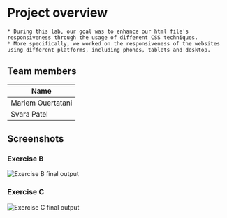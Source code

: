 # Project overview
    * During this lab, our goal was to enhance our html file's responsiveness through the usage of different CSS techniques.
    * More specifically, we worked on the responsiveness of the websites using different platforms, including phones, tablets and desktop.
## Team members

|      Name       | 
|-----------------| 
|Mariem Ouertatani|  
|Svara Patel      |

## Screenshots

### Exercise B

![Exercise B final output](./ExerciseB.gif) 

### Exercise C

![Exercise C final output](./ExerciseC.gif)
